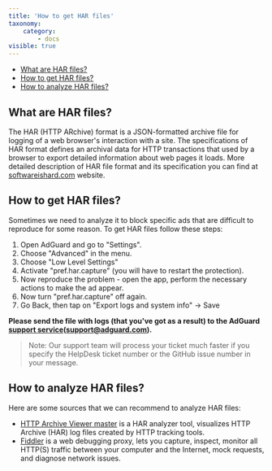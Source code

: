 ```yaml
---
title: 'How to get HAR files'
taxonomy:
    category:
        - docs
visible: true
---
```


* [What are HAR files?](#whatare)
* [How to get HAR files?](#howtoget)
* [How to analyze HAR files?](#howtoanalyze)

<a id="whatare"></a>
## What are HAR files?
The HAR (HTTP ARchive) format is a JSON-formatted archive file for logging of a web browser's interaction with a site. The specifications of HAR format defines an archival data for HTTP transactions that used by a browser to export detailed information about web pages it loads. More detailed description of HAR file format and its specification you can find at [softwareishard.com](http://www.softwareishard.com/blog/har-12-spec/) website.
<a id="howtoget"></a>
## How to get HAR files?
Sometimes we need to analyze it to block specific ads that are difficult to reproduce for some reason. To get HAR files follow these steps:
1. Open AdGuard and go to "Settings".
2. Choose "Advanced" in the menu.
3. Choose "Low Level Settings"
4. Activate "pref.har.capture" (you will have to restart the protection).
5. Now reproduce the problem - open the app, perform the necessary actions to make the ad appear.
6. Now turn "pref.har.capture" off again.
7. Go Back, then tap on "Export logs and system info" -> Save

**Please send the file with logs (that you've got as a result) to the AdGuard [support service](support@adguard.com)(support@adguard.com).**
>Note: Our support team will process your ticket much faster if you specify the HelpDesk ticket number or the GitHub issue number in your message.
<a id="howtoanalyze"></a>
## How to analyze HAR files?
Here are some sources that we can recommend to analyze HAR files:
* [HTTP Archive Viewer master](http://gitgrimbo.github.io/harviewer/master/) is a HAR analyzer tool, visualizes HTTP Archive (HAR) log files created by HTTP tracking tools.
* [Fiddler](https://www.telerik.com/fiddler) is a web debugging proxy, lets you capture, inspect, monitor all HTTP(S) traffic between your computer and the Internet, mock requests, and diagnose network issues.
